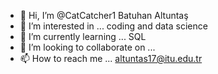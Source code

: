 - 👋 Hi, I’m @CatCatcher1 Batuhan Altuntaş
- 👀 I’m interested in ... coding and data science
- 🌱 I’m currently learning ... SQL
- 💞️ I’m looking to collaborate on ... 
- 📫 How to reach me ... altuntas17@itu.edu.tr

<!---
CatCatcher1/CatCatcher1 is a ✨ special ✨ repository because its `README.md` (this file) appears on your GitHub profile.
You can click the Preview link to take a look at your changes.
--->

